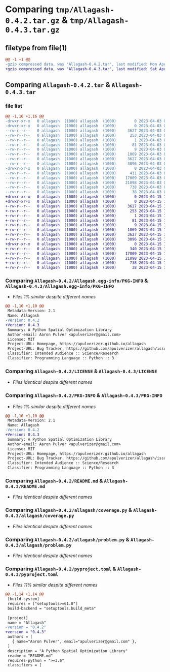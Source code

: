 # Comparing `tmp/Allagash-0.4.2.tar.gz` & `tmp/Allagash-0.4.3.tar.gz`

## filetype from file(1)

```diff
@@ -1 +1 @@
-gzip compressed data, was "Allagash-0.4.2.tar", last modified: Mon Apr  3 01:12:43 2023, max compression
+gzip compressed data, was "Allagash-0.4.3.tar", last modified: Sat Apr 15 12:48:25 2023, max compression
```

## Comparing `Allagash-0.4.2.tar` & `Allagash-0.4.3.tar`

### file list

```diff
@@ -1,16 +1,16 @@
-drwxr-xr-x   0 allagash  (1000) allagash  (1000)        0 2023-04-03 01:12:43.462592 Allagash-0.4.2/
-drwxr-xr-x   0 allagash  (1000) allagash  (1000)        0 2023-04-03 01:12:43.458592 Allagash-0.4.2/Allagash.egg-info/
--rw-r--r--   0 allagash  (1000) allagash  (1000)     3627 2023-04-03 01:12:43.000000 Allagash-0.4.2/Allagash.egg-info/PKG-INFO
--rw-r--r--   0 allagash  (1000) allagash  (1000)      253 2023-04-03 01:12:43.000000 Allagash-0.4.2/Allagash.egg-info/SOURCES.txt
--rw-r--r--   0 allagash  (1000) allagash  (1000)        1 2023-04-03 01:12:43.000000 Allagash-0.4.2/Allagash.egg-info/dependency_links.txt
--rw-r--r--   0 allagash  (1000) allagash  (1000)       81 2023-04-03 01:12:43.000000 Allagash-0.4.2/Allagash.egg-info/requires.txt
--rw-r--r--   0 allagash  (1000) allagash  (1000)        9 2023-04-03 01:12:43.000000 Allagash-0.4.2/Allagash.egg-info/top_level.txt
--rw-r--r--   0 allagash  (1000) allagash  (1000)     1069 2023-04-03 01:07:15.000000 Allagash-0.4.2/LICENSE
--rw-r--r--   0 allagash  (1000) allagash  (1000)     3627 2023-04-03 01:12:43.462592 Allagash-0.4.2/PKG-INFO
--rw-r--r--   0 allagash  (1000) allagash  (1000)     3096 2023-04-03 01:07:15.000000 Allagash-0.4.2/README.md
-drwxr-xr-x   0 allagash  (1000) allagash  (1000)        0 2023-04-03 01:12:43.458592 Allagash-0.4.2/allagash/
--rw-r--r--   0 allagash  (1000) allagash  (1000)      411 2023-04-03 01:07:16.000000 Allagash-0.4.2/allagash/__init__.py
--rw-r--r--   0 allagash  (1000) allagash  (1000)    17009 2023-04-03 01:07:16.000000 Allagash-0.4.2/allagash/coverage.py
--rw-r--r--   0 allagash  (1000) allagash  (1000)    21098 2023-04-03 01:07:16.000000 Allagash-0.4.2/allagash/problem.py
--rw-r--r--   0 allagash  (1000) allagash  (1000)      738 2023-04-03 01:07:15.000000 Allagash-0.4.2/pyproject.toml
--rw-r--r--   0 allagash  (1000) allagash  (1000)       38 2023-04-03 01:12:43.462592 Allagash-0.4.2/setup.cfg
+drwxr-xr-x   0 allagash  (1000) allagash  (1000)        0 2023-04-15 12:48:25.631712 Allagash-0.4.3/
+drwxr-xr-x   0 allagash  (1000) allagash  (1000)        0 2023-04-15 12:48:25.627712 Allagash-0.4.3/Allagash.egg-info/
+-rw-r--r--   0 allagash  (1000) allagash  (1000)     3627 2023-04-15 12:48:25.000000 Allagash-0.4.3/Allagash.egg-info/PKG-INFO
+-rw-r--r--   0 allagash  (1000) allagash  (1000)      253 2023-04-15 12:48:25.000000 Allagash-0.4.3/Allagash.egg-info/SOURCES.txt
+-rw-r--r--   0 allagash  (1000) allagash  (1000)        1 2023-04-15 12:48:25.000000 Allagash-0.4.3/Allagash.egg-info/dependency_links.txt
+-rw-r--r--   0 allagash  (1000) allagash  (1000)       81 2023-04-15 12:48:25.000000 Allagash-0.4.3/Allagash.egg-info/requires.txt
+-rw-r--r--   0 allagash  (1000) allagash  (1000)        9 2023-04-15 12:48:25.000000 Allagash-0.4.3/Allagash.egg-info/top_level.txt
+-rw-r--r--   0 allagash  (1000) allagash  (1000)     1069 2023-04-15 12:41:56.000000 Allagash-0.4.3/LICENSE
+-rw-r--r--   0 allagash  (1000) allagash  (1000)     3627 2023-04-15 12:48:25.627712 Allagash-0.4.3/PKG-INFO
+-rw-r--r--   0 allagash  (1000) allagash  (1000)     3096 2023-04-15 12:41:56.000000 Allagash-0.4.3/README.md
+drwxr-xr-x   0 allagash  (1000) allagash  (1000)        0 2023-04-15 12:48:25.627712 Allagash-0.4.3/allagash/
+-rw-r--r--   0 allagash  (1000) allagash  (1000)      340 2023-04-15 12:41:56.000000 Allagash-0.4.3/allagash/__init__.py
+-rw-r--r--   0 allagash  (1000) allagash  (1000)    17009 2023-04-15 12:41:56.000000 Allagash-0.4.3/allagash/coverage.py
+-rw-r--r--   0 allagash  (1000) allagash  (1000)    21098 2023-04-15 12:41:56.000000 Allagash-0.4.3/allagash/problem.py
+-rw-r--r--   0 allagash  (1000) allagash  (1000)      738 2023-04-15 12:41:56.000000 Allagash-0.4.3/pyproject.toml
+-rw-r--r--   0 allagash  (1000) allagash  (1000)       38 2023-04-15 12:48:25.631712 Allagash-0.4.3/setup.cfg
```

### Comparing `Allagash-0.4.2/Allagash.egg-info/PKG-INFO` & `Allagash-0.4.3/Allagash.egg-info/PKG-INFO`

 * *Files 1% similar despite different names*

```diff
@@ -1,10 +1,10 @@
 Metadata-Version: 2.1
 Name: Allagash
-Version: 0.4.2
+Version: 0.4.3
 Summary: A Python Spatial Optimization Library
 Author-email: Aaron Pulver <apulverizer@gmail.com>
 License: MIT
 Project-URL: Homepage, https://apulverizer.github.io/allagash
 Project-URL: Bug Tracker, https://github.com/apulverizer/allagash/issues
 Classifier: Intended Audience :: Science/Research
 Classifier: Programming Language :: Python :: 3
```

### Comparing `Allagash-0.4.2/LICENSE` & `Allagash-0.4.3/LICENSE`

 * *Files identical despite different names*

### Comparing `Allagash-0.4.2/PKG-INFO` & `Allagash-0.4.3/PKG-INFO`

 * *Files 1% similar despite different names*

```diff
@@ -1,10 +1,10 @@
 Metadata-Version: 2.1
 Name: Allagash
-Version: 0.4.2
+Version: 0.4.3
 Summary: A Python Spatial Optimization Library
 Author-email: Aaron Pulver <apulverizer@gmail.com>
 License: MIT
 Project-URL: Homepage, https://apulverizer.github.io/allagash
 Project-URL: Bug Tracker, https://github.com/apulverizer/allagash/issues
 Classifier: Intended Audience :: Science/Research
 Classifier: Programming Language :: Python :: 3
```

### Comparing `Allagash-0.4.2/README.md` & `Allagash-0.4.3/README.md`

 * *Files identical despite different names*

### Comparing `Allagash-0.4.2/allagash/coverage.py` & `Allagash-0.4.3/allagash/coverage.py`

 * *Files identical despite different names*

### Comparing `Allagash-0.4.2/allagash/problem.py` & `Allagash-0.4.3/allagash/problem.py`

 * *Files identical despite different names*

### Comparing `Allagash-0.4.2/pyproject.toml` & `Allagash-0.4.3/pyproject.toml`

 * *Files 11% similar despite different names*

```diff
@@ -1,14 +1,14 @@
 [build-system]
 requires = ["setuptools>=61.0"]
 build-backend = "setuptools.build_meta"
 
 [project]
 name = "Allagash"
-version = "0.4.2"
+version = "0.4.3"
 authors = [
   { name="Aaron Pulver", email="apulverizer@gmail.com" },
 ]
 description = "A Python Spatial Optimization Library"
 readme = "README.md"
 requires-python = ">=3.6"
 classifiers = [
```

